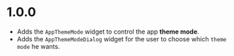 # 1.0.0

- Adds the `AppThemeMode` widget to control the app **theme mode**.
- Adds the `AppThemeModeDialog` widget for the user to choose which `theme mode` he wants.